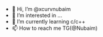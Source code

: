 - 👋 Hi, I’m @xcurvnubaim
- 👀 I’m interested in ...
- 🌱 I’m currently learning c/c++
- 📫 How to reach me TG(@Nubaim)

<!---
xcurvnubaim/xcurvnubaim is a ✨ special ✨ repository because its `README.md` (this file) appears on your GitHub profile.
You can click the Preview link to take a look at your changes.
--->
